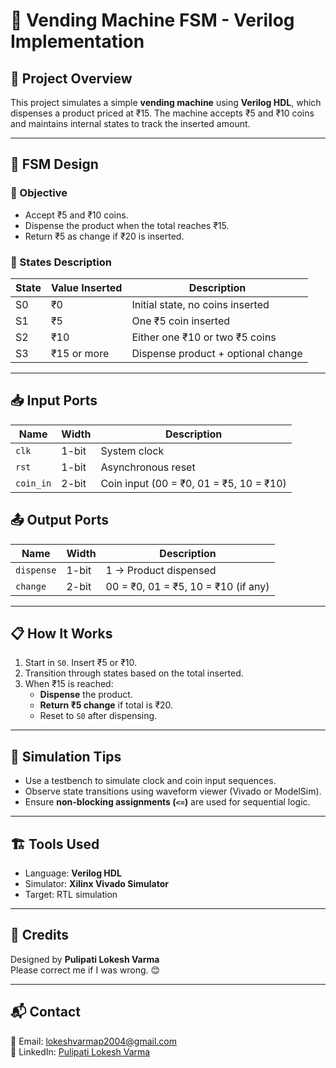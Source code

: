 # 🥤 Vending Machine FSM - Verilog Implementation

## 📌 Project Overview
This project simulates a simple **vending machine** using **Verilog HDL**, which dispenses a product priced at ₹15. The machine accepts ₹5 and ₹10 coins and maintains internal states to track the inserted amount.

---

## 🚦 FSM Design

### 🎯 Objective
- Accept ₹5 and ₹10 coins.
- Dispense the product when the total reaches ₹15.
- Return ₹5 as change if ₹20 is inserted.

### 🔄 States Description
| State | Value Inserted | Description                      |
|-------|----------------|----------------------------------|
| S0    | ₹0             | Initial state, no coins inserted |
| S1    | ₹5             | One ₹5 coin inserted             |
| S2    | ₹10            | Either one ₹10 or two ₹5 coins   |
| S3    | ₹15 or more    | Dispense product + optional change |

---

## 📥 Input Ports

| Name     | Width | Description                |
|----------|-------|----------------------------|
| `clk`    | 1-bit | System clock               |
| `rst`    | 1-bit | Asynchronous reset         |
| `coin_in`| 2-bit | Coin input (00 = ₹0, 01 = ₹5, 10 = ₹10) |

## 📤 Output Ports

| Name      | Width | Description                       |
|-----------|-------|-----------------------------------|
| `dispense`| 1-bit | 1 → Product dispensed             |
| `change`  | 2-bit | 00 = ₹0, 01 = ₹5, 10 = ₹10 (if any)|

---

## 📋 How It Works

1. Start in `S0`. Insert ₹5 or ₹10.
2. Transition through states based on the total inserted.
3. When ₹15 is reached:
   - **Dispense** the product.
   - **Return ₹5 change** if total is ₹20.
   - Reset to `S0` after dispensing.

---

## 🧪 Simulation Tips

- Use a testbench to simulate clock and coin input sequences.
- Observe state transitions using waveform viewer (Vivado or ModelSim).
- Ensure **non-blocking assignments (`<=`)** are used for sequential logic.

---

## 🏗️ Tools Used

- Language: **Verilog HDL**
- Simulator: **Xilinx Vivado Simulator**
- Target: RTL simulation

---

## 🙏 Credits

Designed by **Pulipati Lokesh Varma**  
Please correct me if I was wrong. 😊

---

## 📬 Contact

📧 Email: [lokeshvarmap2004@gmail.com](mailto:lokeshvarmap2004@gmail.com)  
🔗 LinkedIn: [Pulipati Lokesh Varma](www.linkedin.com/in/pulipati-lokesh)

